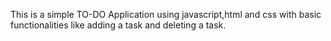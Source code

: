 This is a simple TO-DO Application using javascript,html and css with basic functionalities like adding a task and deleting a task.
